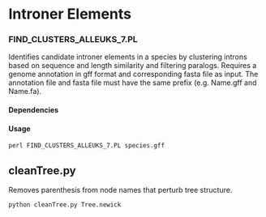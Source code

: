 # Introner Elements

### FIND_CLUSTERS_ALLEUKS_7.PL

Identifies candidate introner elements in a species by clustering introns based on sequence and length similarity and filtering paralogs. Requires a genome annotation in gff format and corresponding fasta file as input. The annotation file and fasta file must have the same prefix (e.g. Name.gff and Name.fa).

#### Dependencies


#### Usage

```
perl FIND_CLUSTERS_ALLEUKS_7.PL species.gff
```


## cleanTree.py

Removes parenthesis from node names that perturb tree structure.

```
python cleanTree.py Tree.newick
```
